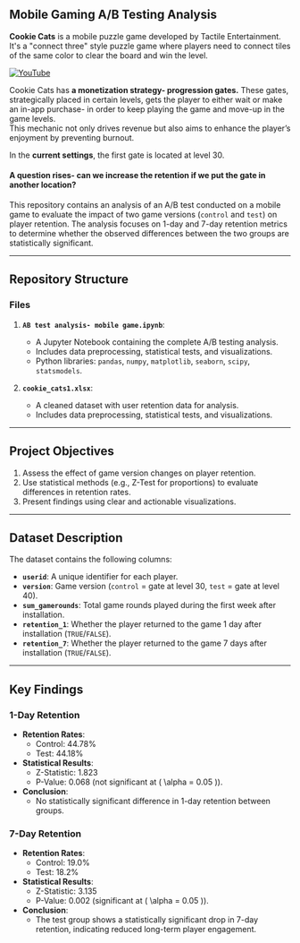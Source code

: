 ## Mobile Gaming A/B Testing Analysis

**Cookie Cats** is a mobile puzzle game developed by Tactile Entertainment. It's a "connect three" style puzzle game where players need to connect tiles of the same color to clear the board and win the level.<br>


[![YouTube](https://img.shields.io/badge/YouTube-Click_to_watch-red?logo=youtube)](https://www.youtube.com/embed/GaP5f0jVTWE?si=YNYwm3SSV6Z57LhD)

Cookie Cats has **a monetization strategy- progression gates.** These gates, strategically placed in certain levels, gets the player to either wait or make an in-app purchase- in order to keep playing the game and move-up in the game levels.<br>
This mechanic not only drives revenue but also aims to enhance the player’s enjoyment by preventing burnout.

In the **current settings**, the first gate is located at level 30.<br>
<h4>A question rises- can we increase the retention if we put the gate in another location?</h4>


This repository contains an analysis of an A/B test conducted on a mobile game to evaluate the impact of two game versions (`control` and `test`) on player retention. The analysis focuses on 1-day and 7-day retention metrics to determine whether the observed differences between the two groups are statistically significant.

---

## **Repository Structure**

### **Files**
1. **`AB test analysis- mobile game.ipynb`**:
   - A Jupyter Notebook containing the complete A/B testing analysis.
   - Includes data preprocessing, statistical tests, and visualizations.
   - Python libraries: `pandas`, `numpy`, `matplotlib`, `seaborn`, `scipy`, `statsmodels`.

2. **`cookie_cats1.xlsx`**:
   - A cleaned dataset with user retention data for analysis.
   - Includes data preprocessing, statistical tests, and visualizations.

---

## **Project Objectives**
1. Assess the effect of game version changes on player retention.
2. Use statistical methods (e.g., Z-Test for proportions) to evaluate differences in retention rates.
3. Present findings using clear and actionable visualizations.

---

## **Dataset Description**
The dataset contains the following columns:
- **`userid`**: A unique identifier for each player.
- **`version`**: Game version (`control` = gate at level 30, `test` = gate at level 40).
- **`sum_gamerounds`**: Total game rounds played during the first week after installation.
- **`retention_1`**: Whether the player returned to the game 1 day after installation (`TRUE`/`FALSE`).
- **`retention_7`**: Whether the player returned to the game 7 days after installation (`TRUE`/`FALSE`).

---

## **Key Findings**

### **1-Day Retention**
- **Retention Rates**:
  - Control: 44.78%
  - Test: 44.18%
- **Statistical Results**:
  - Z-Statistic: 1.823
  - P-Value: 0.068 (not significant at \( \alpha = 0.05 \)).
- **Conclusion**:
  - No statistically significant difference in 1-day retention between groups.

### **7-Day Retention**
- **Retention Rates**:
  - Control: 19.0%
  - Test: 18.2%
- **Statistical Results**:
  - Z-Statistic: 3.135
  - P-Value: 0.002 (significant at \( \alpha = 0.05 \)).
- **Conclusion**:
  - The test group shows a statistically significant drop in 7-day retention, indicating reduced long-term player engagement.
